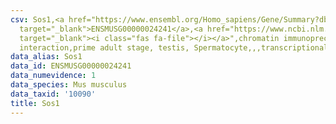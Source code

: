 ```yaml
---
csv: Sos1,<a href="https://www.ensembl.org/Homo_sapiens/Gene/Summary?db=core;g=ENSMUSG00000024241"
  target="_blank">ENSMUSG00000024241</a>,<a href="https://www.ncbi.nlm.nih.gov/pubmed/25450459"
  target="_blank"><i class="fas fa-file"></i></a>",chromatin immunoprecipitation assay,direct
  interaction,prime adult stage, testis, Spermatocyte,,,transcriptional regulation,
data_alias: Sos1
data_id: ENSMUSG00000024241
data_numevidence: 1
data_species: Mus musculus
data_taxid: '10090'
title: Sos1
---
```

